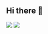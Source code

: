 ## Hi there 👋

<img src="https://github-readme-stats.vercel.app/api?username=TsedexAshu08&show_icons=true">
<img src="https://github-readme-stats.vercel.app/api/top-langs/?username=TsedexAshu08&layout=donut&https://github.com/TsedexAshu08/github-readme-stats)">
